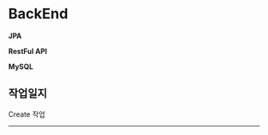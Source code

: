 # BackEnd
**JPA**

**RestFul API**

**MySQL**

## 작업일지

Create 작업

------




<!--stackedit_data:
eyJoaXN0b3J5IjpbLTIxMDg3MDU3NDUsLTIwODg3NDY2MTJdfQ
==
-->